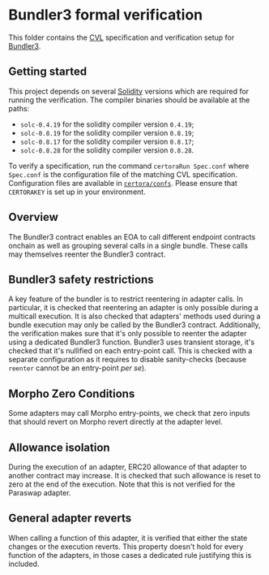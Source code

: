 # Bundler3 formal verification

This folder contains the [CVL](https://docs.certora.com/en/latest/docs/cvl/index.html) specification and verification setup for [Bundler3](../src/Bundler3.sol).

## Getting started

This project depends on several [Solidity](https://soliditylang.org/) versions which are required for running the verification.
The compiler binaries should be available at the paths:

- `solc-0.4.19` for the solidity compiler version `0.4.19`;
- `solc-0.8.19` for the solidity compiler version `0.8.19`;
- `solc-0.8.17` for the solidity compiler version `0.8.17`;
- `solc-0.8.28` for the solidity compiler version `0.8.28`.

To verify a specification, run the command `certoraRun Spec.conf` where `Spec.conf` is the configuration file of the matching CVL specification.
Configuration files are available in [`certora/confs`](confs).
Please ensure that `CERTORAKEY` is set up in your environment.

## Overview

The Bundler3 contract enables an EOA to call different endpoint contracts onchain as well as grouping several calls in a single bundle.
These calls may themselves reenter the Bundler3 contract.

## Bundler3 safety restrictions

A key feature of the bundler is to restrict reentering in adapter calls.
In particular, it is checked that reentering an adapter is only possible during a multicall execution.
It is also checked that adapters' methods used during a bundle execution may only be called by the Bundler3 contract.
Additionally, the verification makes sure that it's only possible to reenter the adapter using a dedicated Bundler3 function.
Bundler3 uses transient storage, it's checked that it's nullified on each entry-point call.
This is checked with a separate configuration as it requires to disable sanity-checks (because `reenter` cannot be an entry-point _per se_).

## Morpho Zero Conditions

Some adapters may call Morpho entry-points, we check that zero inputs that should revert on Morpho revert directly at the adapter level.

## Allowance isolation

During the execution of an adapter, ERC20 allowance of that adapter to another contract may increase.
It is checked that such allowance is reset to zero at the end of the execution.
Note that this is not verified for the Paraswap adapter.

## General adapter reverts

When calling a function of this adapter, it is verified that either the state changes or the execution reverts.
This property doesn't hold for every function of the adapters, in those cases a dedicated rule justifying this is included.
